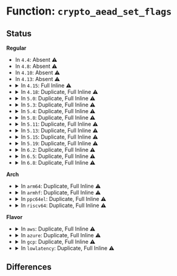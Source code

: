 # Function: <code>crypto_aead_set_flags</code>

## Status
<b>Regular</b>
<ul>
<li>
In <code>4.4</code>: Absent ⚠️
</li>
<li>
In <code>4.8</code>: Absent ⚠️
</li>
<li>
In <code>4.10</code>: Absent ⚠️
</li>
<li>
In <code>4.13</code>: Absent ⚠️
</li>
<li>
<details>
<summary>In <code>4.15</code>: Full Inline ⚠️</summary>

**Collision:** Unique Static

**Inline:** Full

**Transformation:** False

**Instances:**

```
In crypto/gcm.c (ffffffff81438f0f)
Location: include/crypto/aead.h:263
Inline: True
Inline callers:
  - crypto/gcm.c:crypto_rfc4543_setkey
  - crypto/gcm.c:crypto_rfc4543_setkey
  - crypto/gcm.c:crypto_rfc4106_setkey
  - crypto/gcm.c:crypto_rfc4106_setkey
  - crypto/gcm.c:crypto_gcm_setkey
  - crypto/gcm.c:crypto_gcm_setkey
```
</details>
</li>
<li>
<details>
<summary>In <code>4.18</code>: Duplicate, Full Inline ⚠️</summary>

**Collision:** Static Duplication

**Inline:** Full

**Transformation:** False

**Instances:**

```
In crypto/aead.c (ffffffff8145ace9)
Location: include/crypto/aead.h:263
Inline: True
Inline callers:
  - crypto/aead.c:crypto_aead_init_tfm
```
```
In crypto/gcm.c (ffffffff8146b214)
Location: include/crypto/aead.h:263
Inline: True
Inline callers:
  - crypto/gcm.c:crypto_rfc4543_setkey
  - crypto/gcm.c:crypto_rfc4543_setkey
  - crypto/gcm.c:crypto_rfc4106_setkey
  - crypto/gcm.c:crypto_rfc4106_setkey
  - crypto/gcm.c:crypto_gcm_setkey
  - crypto/gcm.c:crypto_gcm_setkey
```
</details>
</li>
<li>
<details>
<summary>In <code>5.0</code>: Duplicate, Full Inline ⚠️</summary>

**Collision:** Static Duplication

**Inline:** Full

**Transformation:** False

**Instances:**

```
In crypto/aead.c (ffffffff81478859)
Location: include/crypto/aead.h:260
Inline: True
Inline callers:
  - crypto/aead.c:crypto_aead_init_tfm
  - crypto/aead.c:crypto_aead_setkey
```
```
In crypto/gcm.c (ffffffff81488b14)
Location: include/crypto/aead.h:260
Inline: True
Inline callers:
  - crypto/gcm.c:crypto_rfc4543_setkey
  - crypto/gcm.c:crypto_rfc4543_setkey
  - crypto/gcm.c:crypto_rfc4106_setkey
  - crypto/gcm.c:crypto_rfc4106_setkey
  - crypto/gcm.c:crypto_gcm_setkey
  - crypto/gcm.c:crypto_gcm_setkey
```
</details>
</li>
<li>
<details>
<summary>In <code>5.3</code>: Duplicate, Full Inline ⚠️</summary>

**Collision:** Static Duplication

**Inline:** Full

**Transformation:** False

**Instances:**

```
In crypto/aead.c (ffffffff814a6689)
Location: include/crypto/aead.h:255
Inline: True
Inline callers:
  - crypto/aead.c:crypto_aead_init_tfm
  - crypto/aead.c:crypto_aead_setkey
```
```
In crypto/gcm.c (ffffffff814b64b4)
Location: include/crypto/aead.h:255
Inline: True
Inline callers:
  - crypto/gcm.c:crypto_rfc4543_setkey
  - crypto/gcm.c:crypto_rfc4543_setkey
  - crypto/gcm.c:crypto_rfc4106_setkey
  - crypto/gcm.c:crypto_rfc4106_setkey
  - crypto/gcm.c:crypto_gcm_setkey
  - crypto/gcm.c:crypto_gcm_setkey
```
</details>
</li>
<li>
<details>
<summary>In <code>5.4</code>: Duplicate, Full Inline ⚠️</summary>

**Collision:** Static Duplication

**Inline:** Full

**Transformation:** False

**Instances:**

```
In crypto/aead.c (ffffffff814c1329)
Location: include/crypto/aead.h:255
Inline: True
Inline callers:
  - crypto/aead.c:crypto_aead_init_tfm
  - crypto/aead.c:crypto_aead_setkey
```
```
In crypto/gcm.c (ffffffff814cf6d4)
Location: include/crypto/aead.h:255
Inline: True
Inline callers:
  - crypto/gcm.c:crypto_rfc4543_setkey
  - crypto/gcm.c:crypto_rfc4543_setkey
  - crypto/gcm.c:crypto_rfc4106_setkey
  - crypto/gcm.c:crypto_rfc4106_setkey
  - crypto/gcm.c:crypto_gcm_setkey
  - crypto/gcm.c:crypto_gcm_setkey
```
</details>
</li>
<li>
<details>
<summary>In <code>5.8</code>: Duplicate, Full Inline ⚠️</summary>

**Collision:** Static Duplication

**Inline:** Full

**Transformation:** False

**Instances:**

```
In crypto/aead.c (ffffffff81521bd9)
Location: include/crypto/aead.h:271
Inline: True
Inline callers:
  - crypto/aead.c:crypto_aead_init_tfm
  - crypto/aead.c:crypto_aead_setkey
```
```
In crypto/gcm.c (ffffffff8152e90c)
Location: include/crypto/aead.h:271
Inline: True
Inline callers:
  - crypto/gcm.c:crypto_rfc4543_setkey
  - crypto/gcm.c:crypto_rfc4106_setkey
```
</details>
</li>
<li>
<details>
<summary>In <code>5.11</code>: Duplicate, Full Inline ⚠️</summary>

**Collision:** Static Duplication

**Inline:** Full

**Transformation:** False

**Instances:**

```
In crypto/aead.c (ffffffff8153ea49)
Location: include/crypto/aead.h:276
Inline: True
Inline callers:
  - crypto/aead.c:crypto_aead_init_tfm
  - crypto/aead.c:crypto_aead_setkey
```
```
In crypto/gcm.c (ffffffff8154b88c)
Location: include/crypto/aead.h:276
Inline: True
Inline callers:
  - crypto/gcm.c:crypto_rfc4543_setkey
  - crypto/gcm.c:crypto_rfc4106_setkey
```
</details>
</li>
<li>
<details>
<summary>In <code>5.13</code>: Duplicate, Full Inline ⚠️</summary>

**Collision:** Static Duplication

**Inline:** Full

**Transformation:** False

**Instances:**

```
In crypto/aead.c (ffffffff815470f9)
Location: include/crypto/aead.h:278
Inline: True
Inline callers:
  - crypto/aead.c:crypto_aead_init_tfm
  - crypto/aead.c:crypto_aead_setkey
```
```
In crypto/gcm.c (ffffffff81553e8c)
Location: include/crypto/aead.h:278
Inline: True
Inline callers:
  - crypto/gcm.c:crypto_rfc4543_setkey
  - crypto/gcm.c:crypto_rfc4106_setkey
```
</details>
</li>
<li>
<details>
<summary>In <code>5.15</code>: Duplicate, Full Inline ⚠️</summary>

**Collision:** Static Duplication

**Inline:** Full

**Transformation:** False

**Instances:**

```
In crypto/aead.c (ffffffff815a78d9)
Location: include/crypto/aead.h:278
Inline: True
Inline callers:
  - crypto/aead.c:crypto_aead_init_tfm
  - crypto/aead.c:crypto_aead_setkey
```
```
In crypto/gcm.c (ffffffff815b4ebc)
Location: include/crypto/aead.h:278
Inline: True
Inline callers:
  - crypto/gcm.c:crypto_rfc4543_setkey
  - crypto/gcm.c:crypto_rfc4106_setkey
```
</details>
</li>
<li>
<details>
<summary>In <code>5.19</code>: Duplicate, Full Inline ⚠️</summary>

**Collision:** Static Duplication

**Inline:** Full

**Transformation:** False

**Instances:**

```
In crypto/aead.c (ffffffff8164ec09)
Location: include/crypto/aead.h:280
Inline: True
Inline callers:
  - crypto/aead.c:crypto_aead_init_tfm
  - crypto/aead.c:crypto_aead_setkey
```
```
In crypto/gcm.c (ffffffff8165dedd)
Location: include/crypto/aead.h:280
Inline: True
Inline callers:
  - crypto/gcm.c:crypto_rfc4543_setkey
  - crypto/gcm.c:crypto_rfc4106_setkey
```
</details>
</li>
<li>
<details>
<summary>In <code>6.2</code>: Duplicate, Full Inline ⚠️</summary>

**Collision:** Static Duplication

**Inline:** Full

**Transformation:** False

**Instances:**

```
In crypto/aead.c (ffffffff817080e9)
Location: include/crypto/aead.h:280
Inline: True
Inline callers:
  - crypto/aead.c:crypto_aead_init_tfm
  - crypto/aead.c:crypto_aead_setkey
```
```
In crypto/gcm.c (ffffffff81717ecd)
Location: include/crypto/aead.h:280
Inline: True
Inline callers:
  - crypto/gcm.c:crypto_rfc4543_setkey
  - crypto/gcm.c:crypto_rfc4106_setkey
```
</details>
</li>
<li>
<details>
<summary>In <code>6.5</code>: Duplicate, Full Inline ⚠️</summary>

**Collision:** Static Duplication

**Inline:** Full

**Transformation:** False

**Instances:**

```
In crypto/aead.c (ffffffff81741809)
Location: include/crypto/aead.h:302
Inline: True
Inline callers:
  - crypto/aead.c:crypto_aead_init_tfm
  - crypto/aead.c:crypto_aead_setkey
```
```
In crypto/gcm.c (ffffffff817537ed)
Location: include/crypto/aead.h:302
Inline: True
Inline callers:
  - crypto/gcm.c:crypto_rfc4543_setkey
  - crypto/gcm.c:crypto_rfc4106_setkey
```
</details>
</li>
<li>
<details>
<summary>In <code>6.8</code>: Duplicate, Full Inline ⚠️</summary>

**Collision:** Static Duplication

**Inline:** Full

**Transformation:** False

**Instances:**

```
In crypto/aead.c (ffffffff817826a9)
Location: include/crypto/aead.h:314
Inline: True
Inline callers:
  - crypto/aead.c:crypto_aead_init_tfm
  - crypto/aead.c:crypto_aead_setkey
```
```
In crypto/gcm.c (ffffffff817956bd)
Location: include/crypto/aead.h:314
Inline: True
Inline callers:
  - crypto/gcm.c:crypto_rfc4543_setkey
  - crypto/gcm.c:crypto_rfc4106_setkey
```
</details>
</li>
</ul>
<b>Arch</b>
<ul>
<li>
<details>
<summary>In <code>arm64</code>: Duplicate, Full Inline ⚠️</summary>

**Collision:** Static Duplication

**Inline:** Full

**Transformation:** False

**Instances:**

```
In crypto/aead.c (ffff8000105bb644)
Location: include/crypto/aead.h:255
Inline: True
Inline callers:
  - crypto/aead.c:crypto_aead_init_tfm
  - crypto/aead.c:crypto_aead_setkey
```
```
In crypto/gcm.c (ffff8000105cb770)
Location: include/crypto/aead.h:255
Inline: True
Inline callers:
  - crypto/gcm.c:crypto_rfc4543_setkey
  - crypto/gcm.c:crypto_rfc4543_setkey
  - crypto/gcm.c:crypto_rfc4106_setkey
  - crypto/gcm.c:crypto_rfc4106_setkey
  - crypto/gcm.c:crypto_gcm_setkey
  - crypto/gcm.c:crypto_gcm_setkey
```
</details>
</li>
<li>
<details>
<summary>In <code>armhf</code>: Duplicate, Full Inline ⚠️</summary>

**Collision:** Static Duplication

**Inline:** Full

**Transformation:** False

**Instances:**

```
In crypto/aead.c (c076989c)
Location: include/crypto/aead.h:255
Inline: True
Inline callers:
  - crypto/aead.c:crypto_aead_init_tfm
  - crypto/aead.c:crypto_aead_setkey
```
```
In crypto/gcm.c (c07791dc)
Location: include/crypto/aead.h:255
Inline: True
Inline callers:
  - crypto/gcm.c:crypto_rfc4543_setkey
  - crypto/gcm.c:crypto_rfc4543_setkey
  - crypto/gcm.c:crypto_rfc4106_setkey
  - crypto/gcm.c:crypto_rfc4106_setkey
  - crypto/gcm.c:crypto_gcm_setkey
  - crypto/gcm.c:crypto_gcm_setkey
```
</details>
</li>
<li>
<details>
<summary>In <code>ppc64el</code>: Duplicate, Full Inline ⚠️</summary>

**Collision:** Static Duplication

**Inline:** Full

**Transformation:** False

**Instances:**

```
In crypto/aead.c (c000000000741f38)
Location: include/crypto/aead.h:255
Inline: True
Inline callers:
  - crypto/aead.c:crypto_aead_init_tfm
  - crypto/aead.c:crypto_aead_setkey
```
```
In crypto/gcm.c (c000000000756814)
Location: include/crypto/aead.h:255
Inline: True
Inline callers:
  - crypto/gcm.c:crypto_rfc4543_setkey
  - crypto/gcm.c:crypto_rfc4543_setkey
  - crypto/gcm.c:crypto_rfc4106_setkey
  - crypto/gcm.c:crypto_rfc4106_setkey
  - crypto/gcm.c:crypto_gcm_setkey
  - crypto/gcm.c:crypto_gcm_setkey
```
</details>
</li>
<li>
<details>
<summary>In <code>riscv64</code>: Duplicate, Full Inline ⚠️</summary>

**Collision:** Static Duplication

**Inline:** Full

**Transformation:** False

**Instances:**

```
In crypto/aead.c (ffffffe0004010a4)
Location: include/crypto/aead.h:255
Inline: True
Inline callers:
  - crypto/aead.c:crypto_aead_init_tfm
  - crypto/aead.c:crypto_aead_setkey
```
```
In crypto/gcm.c (ffffffe00040faa8)
Location: include/crypto/aead.h:255
Inline: True
Inline callers:
  - crypto/gcm.c:crypto_rfc4543_setkey
  - crypto/gcm.c:crypto_rfc4543_setkey
  - crypto/gcm.c:crypto_rfc4106_setkey
  - crypto/gcm.c:crypto_rfc4106_setkey
  - crypto/gcm.c:crypto_gcm_setkey
  - crypto/gcm.c:crypto_gcm_setkey
```
</details>
</li>
</ul>
<b>Flavor</b>
<ul>
<li>
<details>
<summary>In <code>aws</code>: Duplicate, Full Inline ⚠️</summary>

**Collision:** Static Duplication

**Inline:** Full

**Transformation:** False

**Instances:**

```
In crypto/aead.c (ffffffff814b9909)
Location: include/crypto/aead.h:255
Inline: True
Inline callers:
  - crypto/aead.c:crypto_aead_init_tfm
  - crypto/aead.c:crypto_aead_setkey
```
```
In crypto/gcm.c (ffffffff814c7cb4)
Location: include/crypto/aead.h:255
Inline: True
Inline callers:
  - crypto/gcm.c:crypto_rfc4543_setkey
  - crypto/gcm.c:crypto_rfc4543_setkey
  - crypto/gcm.c:crypto_rfc4106_setkey
  - crypto/gcm.c:crypto_rfc4106_setkey
  - crypto/gcm.c:crypto_gcm_setkey
  - crypto/gcm.c:crypto_gcm_setkey
```
</details>
</li>
<li>
<details>
<summary>In <code>azure</code>: Duplicate, Full Inline ⚠️</summary>

**Collision:** Static Duplication

**Inline:** Full

**Transformation:** False

**Instances:**

```
In crypto/aead.c (ffffffff814aa329)
Location: include/crypto/aead.h:255
Inline: True
Inline callers:
  - crypto/aead.c:crypto_aead_init_tfm
  - crypto/aead.c:crypto_aead_setkey
```
```
In crypto/gcm.c (ffffffff814b86d4)
Location: include/crypto/aead.h:255
Inline: True
Inline callers:
  - crypto/gcm.c:crypto_rfc4543_setkey
  - crypto/gcm.c:crypto_rfc4543_setkey
  - crypto/gcm.c:crypto_rfc4106_setkey
  - crypto/gcm.c:crypto_rfc4106_setkey
  - crypto/gcm.c:crypto_gcm_setkey
  - crypto/gcm.c:crypto_gcm_setkey
```
</details>
</li>
<li>
<details>
<summary>In <code>gcp</code>: Duplicate, Full Inline ⚠️</summary>

**Collision:** Static Duplication

**Inline:** Full

**Transformation:** False

**Instances:**

```
In crypto/aead.c (ffffffff814b5999)
Location: include/crypto/aead.h:255
Inline: True
Inline callers:
  - crypto/aead.c:crypto_aead_init_tfm
  - crypto/aead.c:crypto_aead_setkey
```
```
In crypto/gcm.c (ffffffff814c3d44)
Location: include/crypto/aead.h:255
Inline: True
Inline callers:
  - crypto/gcm.c:crypto_rfc4543_setkey
  - crypto/gcm.c:crypto_rfc4543_setkey
  - crypto/gcm.c:crypto_rfc4106_setkey
  - crypto/gcm.c:crypto_rfc4106_setkey
  - crypto/gcm.c:crypto_gcm_setkey
  - crypto/gcm.c:crypto_gcm_setkey
```
</details>
</li>
<li>
<details>
<summary>In <code>lowlatency</code>: Duplicate, Full Inline ⚠️</summary>

**Collision:** Static Duplication

**Inline:** Full

**Transformation:** False

**Instances:**

```
In crypto/aead.c (ffffffff814ce439)
Location: include/crypto/aead.h:255
Inline: True
Inline callers:
  - crypto/aead.c:crypto_aead_init_tfm
  - crypto/aead.c:crypto_aead_setkey
```
```
In crypto/gcm.c (ffffffff814dc814)
Location: include/crypto/aead.h:255
Inline: True
Inline callers:
  - crypto/gcm.c:crypto_rfc4543_setkey
  - crypto/gcm.c:crypto_rfc4543_setkey
  - crypto/gcm.c:crypto_rfc4106_setkey
  - crypto/gcm.c:crypto_rfc4106_setkey
  - crypto/gcm.c:crypto_gcm_setkey
  - crypto/gcm.c:crypto_gcm_setkey
```
</details>
</li>
</ul>

## Differences
